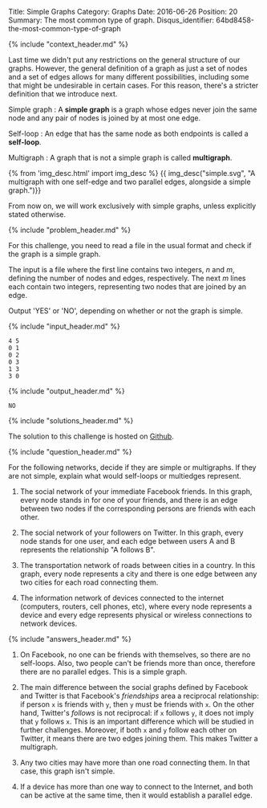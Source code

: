 Title: Simple Graphs
Category: Graphs
Date: 2016-06-26
Position: 20
Summary: The most common type of graph.
Disqus_identifier: 64bd8458-the-most-common-type-of-graph

{% include "context_header.md" %}

Last time we didn't put any restrictions on the general structure of our
graphs. However, the general definition of a graph as just a set of nodes
and a set of edges allows for many different possibilities, including some
that might be undesirable in certain cases. For this reason, there's a
stricter definition that we introduce next.

Simple graph
: A **simple graph** is a graph whose edges never join the same node and any
pair of nodes is joined by at most one edge.

Self-loop
: An edge that has the same node as both endpoints is called a **self-loop**.

Multigraph
: A graph that is not a simple graph is called **multigraph**.

{% from 'img_desc.html' import img_desc %}
{{ img_desc("simple.svg",
            "A multigraph with one self-edge and two parallel edges, alongside a simple graph.")}}

From now on, we will work exclusively with simple graphs, unless explicitly
stated otherwise.

{% include "problem_header.md" %}

For this challenge, you need to read a file in the usual format and check
if the graph is a simple graph.

The input is a file where the first line contains two integers, $n$ and
$m$, defining the number of nodes and edges, respectively. The next $m$
lines each contain two integers, representing two nodes that are joined by
an edge.

Output 'YES' or 'NO', depending on whether or not the graph is simple.

{% include "input_header.md" %}

```
4 5
0 1
0 2
0 3
1 3
3 0

```

{% include "output_header.md" %}

```
NO
```

{% include "solutions_header.md" %}

The solution to this challenge is hosted on
[Github](https://github.com/leotrs/erdos/blob/master/solutions/graphs/simple.py).


{% include "question_header.md" %}

For the following networks, decide if they are simple or multigraphs. If
they are not simple, explain what would self-loops or multiedges represent.

1. The social network of your immediate Facebook friends. In this graph,
  every node stands in for one of your friends, and there is an edge
  between two nodes if the corresponding persons are friends with each
  other.

2. The social network of your followers on Twitter. In this graph, every
  node stands for one user, and each edge between users A and B represents
  the relationship "A follows B".

3. The transportation network of roads between cities in a country. In this
  graph, every node represents a city and there is one edge between any two
  cities for each road connecting them.

4. The information network of devices connected to the internet (computers,
  routers, cell phones, etc), where every node represents a device and
  every edge represents physical or wireless connections to network
  devices.


{% include "answers_header.md" %}

1. On Facebook, no one can be friends with themselves, so there are no
   self-loops. Also, two people can't be friends more than once, therefore
   there are no parallel edges. This is a simple graph.

2. The main difference between the social graphs defined by Facebook and
   Twitter is that Facebook's *friendships* area a reciprocal relationship:
   if person `x` is friends with `y`, then `y` must be friends with `x`. On
   the other hand, Twitter's *follows* is not reciprocal: if `x` follows
   `y`, it does not imply that `y` follows `x`. This is an important
   difference which will be studied in further challenges. Moreover, if
   both `x` and `y` follow each other on Twitter, it means there are two
   edges joining them. This makes Twitter a multigraph.

3. Any two cities may have more than one road connecting them. In that
   case, this graph isn't simple.

4. If a device has more than one way to connect to the Internet, and both
   can be active at the same time, then it would establish a parallel edge.
